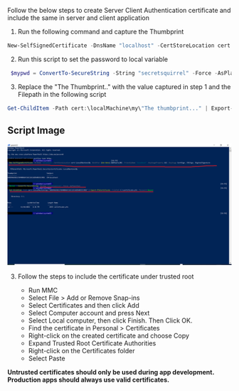 Follow the below steps to create Server Client Authentication certificate and include the same in server and client application

1. Run the following command and capture the Thumbprint
```powershell
New-SelfSignedCertificate -DnsName "localhost" -CertStoreLocation cert:\LocalMachine\My -NotAfter (Get-Date).AddYears(20) -FriendlyName "localhost" -KeyUsageProperty All -KeyUsage CertSign, CRLSign, DigitalSignature
```
2. Run this script to set the password to local variable
```powershell
 $mypwd = ConvertTo-SecureString -String "secretsquirrel" -Force -AsPlainText
```
3. Replace the "The Thumbprint.." with the value captured in step 1 and the Filepath in the following script
```powershell
Get-ChildItem -Path cert:\localMachine\my\"The thumbprint..." | Export-PfxCertificate -FilePath C:\certificate.pfx -Password $mypwd
```

## Script Image

![](img/powershell-command-script.png)

3. Follow the steps to include the certificate under trusted root

   - Run MMC
   - Select File > Add or Remove Snap-ins
   - Select Certificates and then click Add
   - Select Computer account and press Next
   - Select Local computer, then click Finish. Then Click OK. 
   - Find the certificate in Personal > Certificates
   - Right-click on the created certificate and choose Copy
   - Expand Trusted Root Certificate Authorities
   - Right-click on the Certificates folder
   - Select Paste



**Untrusted certificates should only be used during app development. Production apps should always use valid certificates.**
